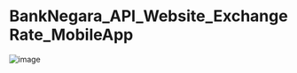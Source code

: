 # BankNegara_API_Website_ExchangeRate_MobileApp

![image](https://github.com/junxian428/BankNegara_API_Website_ExchangeRate_MobileApp/assets/58724748/89a49c0d-f01d-4830-b2e2-7c664cb26d44)
